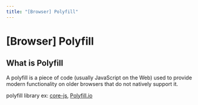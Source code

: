 ```yaml
---
title: "[Browser] Polyfill"
---
```


# [Browser] Polyfill

## What is Polyfill

A polyfill is a piece of code (usually JavaScript on the Web) used to provide modern functionality on older browsers that do not natively support it.

polyfill library ex: [core-js](https://github.com/zloirock/core-js), [Polyfill.io](https://polyfill.io/v3/) 
